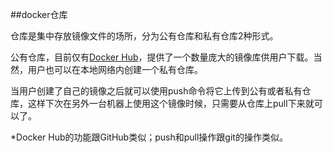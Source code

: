 ##docker仓库

仓库是集中存放镜像文件的场所，分为公有仓库和私有仓库2种形式。

公有仓库，目前仅有[Docker Hub](https://hub.docker.com)，提供了一个数量庞大的镜像库供用户下载。当然，用户也可以在本地网络内创建一个私有仓库。

当用户创建了自己的镜像之后就可以使用push命令将它上传到公有或者私有仓库，这样下次在另外一台机器上使用这个镜像时候，只需要从仓库上pull下来就可以了。


*Docker Hub的功能跟GitHub类似；push和pull操作跟git的操作类似。
